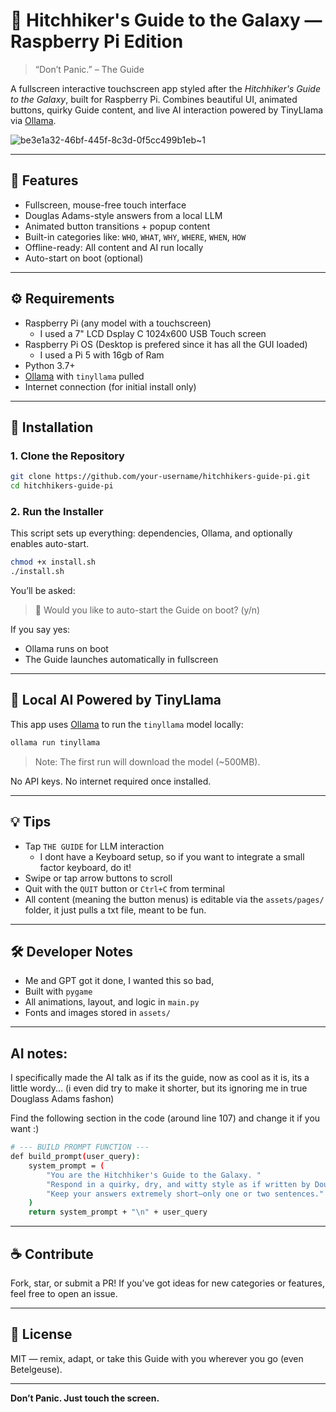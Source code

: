 # 🌌 Hitchhiker's Guide to the Galaxy — Raspberry Pi Edition

> “Don’t Panic.” – The Guide

A fullscreen interactive touchscreen app styled after the *Hitchhiker's Guide to the Galaxy*, built for Raspberry Pi. Combines beautiful UI, animated buttons, quirky Guide content, and live AI interaction powered by TinyLlama via [Ollama](https://ollama.com).

![be3e1a32-46bf-445f-8c3d-0f5cc499b1eb~1](https://github.com/user-attachments/assets/80b0b532-f293-4fbb-b3c0-fa898c19e65b)


---

## 📸 Features

- Fullscreen, mouse-free touch interface
- Douglas Adams-style answers from a local LLM
- Animated button transitions + popup content
- Built-in categories like: `WHO`, `WHAT`, `WHY`, `WHERE`, `WHEN`, `HOW`
- Offline-ready: All content and AI run locally
- Auto-start on boot (optional)

---

## ⚙️ Requirements

- Raspberry Pi (any model with a touchscreen)
    - I used a 7" LCD Dsplay C 1024x600 USB Touch screen
- Raspberry Pi OS (Desktop is prefered since it has all the GUI loaded)
    - I used a Pi 5 with 16gb of Ram   
- Python 3.7+
- [Ollama](https://ollama.com) with `tinyllama` pulled
- Internet connection (for initial install only)

---

## 🚀 Installation

### 1. Clone the Repository
```bash
git clone https://github.com/your-username/hitchhikers-guide-pi.git
cd hitchhikers-guide-pi
```

### 2. Run the Installer
This script sets up everything: dependencies, Ollama, and optionally enables auto-start.

```bash
chmod +x install.sh
./install.sh
```

You’ll be asked:
> 🔁 Would you like to auto-start the Guide on boot? (y/n)

If you say yes:
- Ollama runs on boot
- The Guide launches automatically in fullscreen

---

## 🧠 Local AI Powered by TinyLlama

This app uses [Ollama](https://ollama.com) to run the `tinyllama` model locally:
```bash
ollama run tinyllama
```

> Note: The first run will download the model (~500MB).

No API keys. No internet required once installed.

---

## 💡 Tips

- Tap `THE GUIDE` for LLM interaction
    - I dont have a Keyboard setup, so if you want to integrate a small factor keyboard, do it!
- Swipe or tap arrow buttons to scroll
- Quit with the `QUIT` button or `Ctrl+C` from terminal
- All content (meaning the button menus) is editable via the `assets/pages/` folder, it just pulls a txt file, meant to be fun.

---

## 🛠 Developer Notes

- Me and GPT got it done, I wanted this so bad, 
- Built with `pygame`
- All animations, layout, and logic in `main.py`
- Fonts and images stored in `assets/`

---
## AI notes:

I specifically made the AI talk as if its the guide, now as cool as it is, its a little wordy... (i even did try to make it shorter, but its ignoring me in true Douglass Adams fashon)

Find the following section in the code (around line 107) and change it if you want :)
```bash
# --- BUILD PROMPT FUNCTION ---
def build_prompt(user_query):
    system_prompt = (
        "You are the Hitchhiker's Guide to the Galaxy. "
        "Respond in a quirky, dry, and witty style as if written by Douglas Adams. "
        "Keep your answers extremely short—only one or two sentences."
    )
    return system_prompt + "\n" + user_query
```
---

## ☕ Contribute

Fork, star, or submit a PR! If you’ve got ideas for new categories or features, feel free to open an issue.

---

## 📡 License

MIT — remix, adapt, or take this Guide with you wherever you go (even Betelgeuse).

---

**Don’t Panic. Just touch the screen.**
